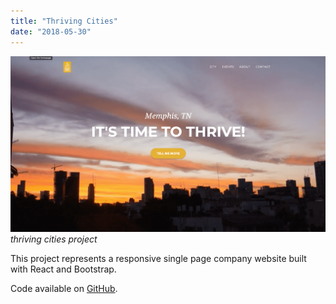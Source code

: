 ```yaml
---
title: "Thriving Cities"
date: "2018-05-30"
---
```


![thriving cities project](./1.png)
_thriving cities project_

This project represents a responsive single page company website built with React and Bootstrap.

Code available on [GitHub](https://github.com/eneax/thriving-cities).
